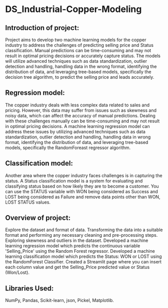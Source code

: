 # DS_Industrial-Copper-Modeling

## Introduction of project:
Project aims to develop two machine learning models for the copper industry to address the challenges of predicting selling price and Status classification. Manual predictions can be time-consuming and may not result in optimal pricing decisions or accurately capture status. The models will utilize advanced techniques such as data standardization, outlier detection and handling, handling data in the wrong format, identifying the distribution of data, and leveraging tree-based models, specifically the decision tree algorithm, to predict the selling price and leads accurately.

## Regression model:
The copper industry deals with less complex data related to sales and pricing. However, this data may suffer from issues such as skewness and noisy data, which can affect the accuracy of manual predictions. Dealing with these challenges manually can be time-consuming and may not result in optimal pricing decisions. A machine learning regression model can address these issues by utilizing advanced techniques such as data standardization, outlier detection and handling, handling data in wrong format, identifying the distribution of data, and leveraging tree-based models, specifically the RandomForeast regressor algorithm.

## Classification model:
Another area where the copper industry faces challenges is in capturing the status. A Status classification model is a system for evaluating and classifying status based on how likely they are to become a customer. You can use the STATUS variable with WON being considered as Success and LOST being considered as Failure and remove data points other than WON, LOST STATUS values.

## Overview of project:
Explore the dataset and format of data.
Transforming the data into a suitable format and performing any necessary cleaning and pre-processing steps.
Exploring skewness and outliers in the dataset.
Developed a machine learning regression model which predicts the continuous variable 'Selling_Price' using the Random Forest regressor.
Developed a machine learning classification model which predicts the Status: WON or LOST using the RandomForest Classifier.
Created a Streamlit page where you can insert each column value and get the Selling_Price predicted value or Status (Won/Lost).

## Libraries Used:
NumPy,
Pandas,
Scikit-learn,
json,
Pickel,
Matplotlib.
